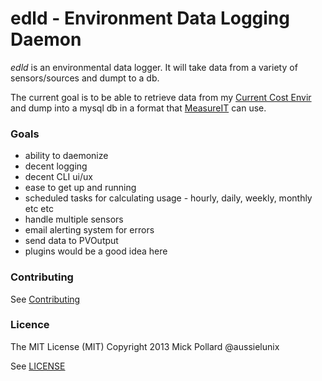 # edld - Environment Data Logging Daemon

*edld* is an environmental data logger. It will take data from a variety of sensors/sources and dumpt to a db.

The current goal is to be able to retrieve data from my [Current Cost Envir](http://www.currentcost.com/product-envir.html) and dump into a mysql db in a format that [MeasureIT](https://code.google.com/p/measureit/) can use.

### Goals

* ability to daemonize
* decent logging
* decent CLI ui/ux
* ease to get up and running
* scheduled tasks for calculating usage - hourly, daily, weekly, monthly etc etc 
* handle multiple sensors
* email alerting system for errors
* send data to PVOutput
 * plugins would be a good idea here


### Contributing

See [Contributing](CONTRIBUTING.md)

### Licence

The MIT License (MIT)
Copyright 2013 Mick Pollard @aussielunix

See [LICENSE](LICENSE.md)
